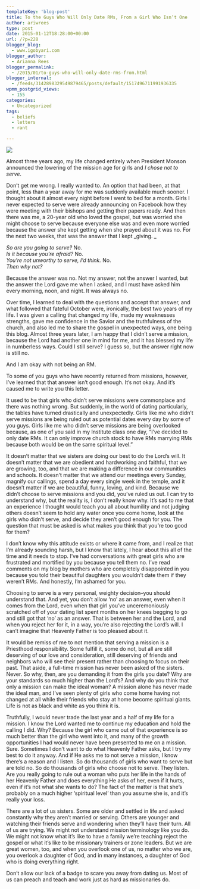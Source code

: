 ```yaml
---
templateKey: 'blog-post'
title: To the Guys Who Will Only Date RMs, From a Girl Who Isn’t One
author: ariwrees
type: post
date: 2015-01-12T18:28:00+00:00
url: /?p=228
blogger_blog:
  - www.igobyari.com
blogger_author:
  - Arianna Rees
blogger_permalink:
  - /2015/01/to-guys-who-will-only-date-rms-from.html
blogger_internal:
  - /feeds/3142898329549879465/posts/default/1517496711991936335
wpmm_postgrid_views:
  - 155
categories:
  - Uncategorized
tags:
  - beliefs
  - letters
  - rant

---
```

[![](http://www.igobyari.com/wp-content/uploads/2015/01/SplitShire-8075.jpg)](http://www.igobyari.com/wp-content/uploads/2015/01/SplitShire-8075.jpg)

Almost three years ago, my life changed entirely when President Monson announced the lowering of the mission age for girls and _I chose not to serve_.

Don’t get me wrong. I really wanted to. An option that had been, at that point, less than a year away for me was suddenly available much sooner. I thought about it almost every night before I went to bed for a month. Girls I never expected to serve were already announcing on Facebook how they were meeting with their bishops and getting their papers ready. And then there was me, a 20-year old who loved the gospel, but was worried she might choose to serve because everyone else was and even more worried because the answer she kept getting when she prayed about it was no. For the next two weeks, that was the answer that I kept _giving. _

_So are you going to serve?_ No.  
_Is it because you’re afraid?_ No.  
_You’re not unworthy to serve, I’d think._ No.  
_Then why not?_

Because the answer was no. Not my answer, not the answer I wanted, but the answer the Lord gave me when I asked, and I must have asked him every morning, noon, and night. It was always no.

Over time, I learned to deal with the questions and accept that answer, and what followed that fateful October were, ironically, the best two years of my life. I was given a calling that changed my life, made my weaknesses strengths, gave me confidence in the Savior and the truthfulness of the church, and also led me to share the gospel in unexpected ways, one being this blog. Almost three years later, I am happy that I didn’t serve a mission, because the Lord had another one in mind for me, and it has blessed my life in numberless ways. Could I still serve? I guess so, but the answer right now is still no.

And I am okay with not being an RM.

To some of you guys who have recently returned from missions, however, I’ve learned that that answer isn’t good enough. It’s not okay. And it’s caused me to write you this letter.

It used to be that girls who didn’t serve missions were commonplace and there was nothing wrong. But suddenly, in the world of dating particularly, the tables have turned drastically and unexpectedly. Girls like me who didn’t serve missions are being ruled out as potential dates every day by some of you guys. Girls like me who didn’t serve missions are being overlooked because, as one of you said in my Institute class one day, “I’ve decided to only date RMs. It can only improve church stock to have RMs marrying RMs because both would be on the same spiritual level.”

It doesn’t matter that we sisters are doing our best to do the Lord’s will. It doesn’t matter that we are obedient and hardworking and faithful, that we are growing, too, and that we are making a difference in our communities and schools. It doesn’t matter that we attend our meetings every Sunday, magnify our callings, spend a day every single week in the temple, and it doesn’t matter if we are beautiful, funny, loving, and kind. Because we didn’t choose to serve missions and you did, you’ve ruled us out. I can try to understand why, but the reality is, I don’t really know why. It’s sad to me that an experience I thought would teach you all about humility and not judging others doesn’t seem to hold any water once you come home, look at the girls who didn’t serve, and decide they aren’t good enough for you. The question that must be asked is what makes you think that you’re too good for them?

I don’t know why this attitude exists or where it came from, and I realize that I’m already sounding harsh, but I know that lately, I hear about this all of the time and it needs to stop. I’ve had conversations with great girls who are frustrated and mortified by you because you tell them no. I’ve read comments on my blog by mothers who are completely disappointed in you because you told their beautiful daughters you wouldn’t date them if they weren’t RMs. And honestly, I’m ashamed for you.

Choosing to serve is a very personal, weighty decision–you should understand that. And yet, you don’t allow ‘no’ as an answer, even when it comes from the Lord, even when that girl you’ve unceremoniously scratched off of your dating list spent months on her knees begging to go and still got that ‘no’ as an answer. That is between her and the Lord, and when you reject her for it, in a way, you’re also rejecting the Lord’s will. I can’t imagine that Heavenly Father is too pleased about it.  

It would be remiss of me to not mention that serving a mission is a Priesthood responsibility. Some fulfill it, some do not, but all are still deserving of our love and consideration, still deserving of friends and neighbors who will see their present rather than choosing to focus on their past. That aside, a full-time mission has never been asked of the sisters. Never. So why, then, are you demanding it from the girls you date? Why are your standards so much higher than the Lord’s? And why do you think that only a mission can make the ideal woman? A mission alone has never made the ideal man, and I’ve seen plenty of girls who come home having not changed at all while their friends who stay at home become spiritual giants. Life is not as black and white as you think it is.

Truthfully, I would never trade the last year and a half of my life for a mission. I know the Lord wanted me to continue my education and hold the calling I did. Why? Because the girl who came out of that experience is so much better than the girl who went into it, and many of the growth opportunities I had would never have been presented to me on a mission. Sure. Sometimes I don’t want to do what Heavenly Father asks, but I try my best to do it anyway. And if He asks me to not serve a mission, I know there’s a reason and I listen. So do thousands of girls who want to serve but are told no. So do thousands of girls who choose not to serve. They listen. Are you really going to rule out a woman who puts her life in the hands of her Heavenly Father and does everything He asks of her, even if it hurts, even if it’s not what she wants to do? The fact of the matter is that she’s probably on a much higher ‘spiritual level’ than you assume she is, and it’s really your loss.

There are a lot of us sisters. Some are older and settled in life and asked constantly why they aren’t married or serving. Others are younger and watching their friends serve and wondering when they’ll have their turn. All of us are trying. We might not understand mission terminology like you do. We might not know what it’s like to have a family we’re teaching reject the gospel or what it’s like to be missionary trainers or zone leaders. But we are great women, too, and when you overlook one of us, no matter who we are, you overlook a daughter of God, and in many instances, a daughter of God who is doing everything right.

Don’t allow our lack of a badge to scare you away from dating us. Most of us can preach and teach and work just as hard as missionaries do.